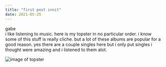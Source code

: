 ```yaml
---
title: "first post innit"
date: 2021-05-25
---
```


gabe  
i like listening to music. here is my topster in no particular order. i know some of this stuff is really cliche. but a lot of these albums are popular for a good reason. yes there are a couple singles here but i only put singles i thought were amazing and i listened to them alot.

![image of topster](https://github.com/GabrielIgnacio/github-pages-with-jekyll/blob/main/images/updatedtopster.png)
